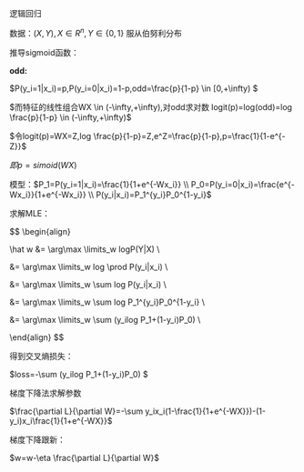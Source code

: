 逻辑回归

数据：$(X,Y),X \in R^n, Y \in \{0,1\}$ 服从伯努利分布

推导sigmoid函数：

**odd:**

$P(y_i=1|x_i)=p,P(y_i=0|x_i)=1-p,odd=\frac{p}{1-p} \in [0,+\infty) $

$而特征的线性组合WX \in (-\infty,+\infty),对odd求对数 logit(p)=log(odd)=log \frac{p}{1-p} \in (-\infty,+\infty)$

$令logit(p)=WX=Z,log \frac{p}{1-p}=Z,e^Z=\frac{p}{1-p},p=\frac{1}{1-e^{-Z}}$

$即p=simoid(WX)$

模型：$P_1=P(y_i=1|x_i)=\frac{1}{1+e^{-Wx_i}} \\ P_0=P(y_i=0|x_i)=\frac{e^{-Wx_i}}{1+e^{-Wx_i}} \\ P(y_i|x_i)=P_1^{y_i}P_0^{1-y_i}$



求解MLE：

$$
\begin{align}

\hat w &= \arg\max \limits_w  logP(Y|X) \\

&=  \arg\max \limits_w log \prod P(y_i|x_i) \\

&=  \arg\max \limits_w \sum log P(y_i|x_i) \\

&=  \arg\max \limits_w \sum log P_1^{y_i}P_0^{1-y_i} \\

&=  \arg\max \limits_w \sum (y_ilog P_1+(1-y_i)P_0) \\

\end{align}
$$

得到交叉熵损失：

$loss=-\sum (y_ilog P_1+(1-y_i)P_0) $

梯度下降法求解参数

$\frac{\partial L}{\partial W}=-\sum y_ix_i(1-\frac{1}{1+e^{-WX}})-(1-y_i)x_i\frac{1}{1+e^{-WX}}$

梯度下降跟新：

$w=w-\eta \frac{\partial L}{\partial W}$

